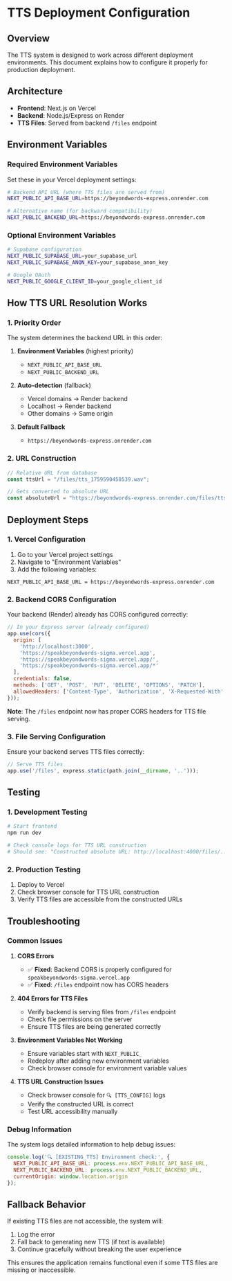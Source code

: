 # TTS Deployment Configuration

## Overview

The TTS system is designed to work across different deployment environments. This document explains how to configure it properly for production deployment.

## Architecture

- **Frontend**: Next.js on Vercel
- **Backend**: Node.js/Express on Render
- **TTS Files**: Served from backend `/files` endpoint

## Environment Variables

### Required Environment Variables

Set these in your Vercel deployment settings:

```bash
# Backend API URL (where TTS files are served from)
NEXT_PUBLIC_API_BASE_URL=https://beyondwords-express.onrender.com

# Alternative name (for backward compatibility)
NEXT_PUBLIC_BACKEND_URL=https://beyondwords-express.onrender.com
```

### Optional Environment Variables

```bash
# Supabase configuration
NEXT_PUBLIC_SUPABASE_URL=your_supabase_url
NEXT_PUBLIC_SUPABASE_ANON_KEY=your_supabase_anon_key

# Google OAuth
NEXT_PUBLIC_GOOGLE_CLIENT_ID=your_google_client_id
```

## How TTS URL Resolution Works

### 1. Priority Order

The system determines the backend URL in this order:

1. **Environment Variables** (highest priority)
   - `NEXT_PUBLIC_API_BASE_URL`
   - `NEXT_PUBLIC_BACKEND_URL`

2. **Auto-detection** (fallback)
   - Vercel domains → Render backend
   - Localhost → Render backend
   - Other domains → Same origin

3. **Default Fallback**
   - `https://beyondwords-express.onrender.com`

### 2. URL Construction

```typescript
// Relative URL from database
const ttsUrl = "/files/tts_1759590458539.wav";

// Gets converted to absolute URL
const absoluteUrl = "https://beyondwords-express.onrender.com/files/tts_1759590458539.wav";
```

## Deployment Steps

### 1. Vercel Configuration

1. Go to your Vercel project settings
2. Navigate to "Environment Variables"
3. Add the following variables:

```
NEXT_PUBLIC_API_BASE_URL = https://beyondwords-express.onrender.com
```

### 2. Backend CORS Configuration

Your backend (Render) already has CORS configured correctly:

```javascript
// In your Express server (already configured)
app.use(cors({ 
  origin: [
    'http://localhost:3000',
    'https://speakbeyondwords-sigma.vercel.app',
    'https://speakbeyondwords-sigma.vercel.app/',
    'https://speakbeyondwords-sigma.vercel.app/*'
  ], 
  credentials: false,
  methods: ['GET', 'POST', 'PUT', 'DELETE', 'OPTIONS', 'PATCH'],
  allowedHeaders: ['Content-Type', 'Authorization', 'X-Requested-With', 'Accept', 'Origin']
}));
```

**Note**: The `/files` endpoint now has proper CORS headers for TTS file serving.

### 3. File Serving Configuration

Ensure your backend serves TTS files correctly:

```javascript
// Serve TTS files
app.use('/files', express.static(path.join(__dirname, '..')));
```

## Testing

### 1. Development Testing

```bash
# Start frontend
npm run dev

# Check console logs for TTS URL construction
# Should see: "Constructed absolute URL: http://localhost:4000/files/..."
```

### 2. Production Testing

1. Deploy to Vercel
2. Check browser console for TTS URL construction
3. Verify TTS files are accessible from the constructed URLs

## Troubleshooting

### Common Issues

1. **CORS Errors**
   - ✅ **Fixed**: Backend CORS is properly configured for `speakbeyondwords-sigma.vercel.app`
   - ✅ **Fixed**: `/files` endpoint now has CORS headers

2. **404 Errors for TTS Files**
   - Verify backend is serving files from `/files` endpoint
   - Check file permissions on the server
   - Ensure TTS files are being generated correctly

3. **Environment Variables Not Working**
   - Ensure variables start with `NEXT_PUBLIC_`
   - Redeploy after adding new environment variables
   - Check browser console for environment variable values

4. **TTS URL Construction Issues**
   - Check browser console for `🔍 [TTS_CONFIG]` logs
   - Verify the constructed URL is correct
   - Test URL accessibility manually

### Debug Information

The system logs detailed information to help debug issues:

```javascript
console.log('🔍 [EXISTING_TTS] Environment check:', {
  NEXT_PUBLIC_API_BASE_URL: process.env.NEXT_PUBLIC_API_BASE_URL,
  NEXT_PUBLIC_BACKEND_URL: process.env.NEXT_PUBLIC_BACKEND_URL,
  currentOrigin: window.location.origin
});
```

## Fallback Behavior

If existing TTS files are not accessible, the system will:

1. Log the error
2. Fall back to generating new TTS (if text is available)
3. Continue gracefully without breaking the user experience

This ensures the application remains functional even if some TTS files are missing or inaccessible.

